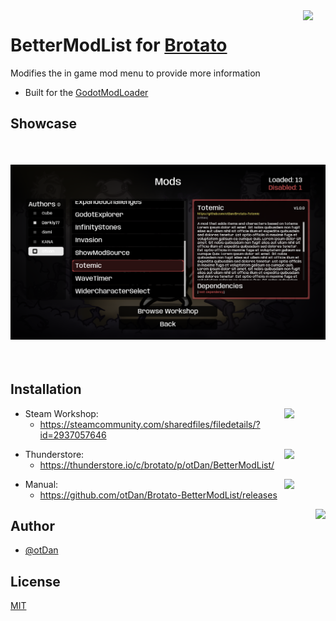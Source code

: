 <img align="right" src="https://github.com/otDan/Brotato-BetterModList/blob/master/.publish/icon-full.png?raw=true" height="160" hspace="20"/>

# BetterModList for [Brotato](https://store.steampowered.com/app/1942280/Brotato/)

Modifies the in game mod menu to provide more information
- Built for the [GodotModLoader](https://github.com/GodotModding/godot-mod-loader)

## Showcase
<p align="center"> 
    <img src="https://github.com/otDan/Brotato-BetterModList/blob/master/.publish/showcase.png?raw=true" height="350" style="object-fit:scale-down;"/>
</p>

## Installation

<a href="https://steamcommunity.com/sharedfiles/filedetails/?id=2937057646">
    <img align="right" src="https://badgen.net/https/git-hub-badge-data.npkn.net/thunderstore-downloads-request/GameSaver?icon=https://gcdn.thunderstore.io/static/ts/thunderstore-logomark-white.svg" hspace="50"/>
</a>

- Steam Workshop: 
  - https://steamcommunity.com/sharedfiles/filedetails/?id=2937057646 

<a href="https://thunderstore.io/c/brotato/p/otDan/BetterModList/">
    <img align="right" src="https://badgen.net/https://ostaszewski29.npkn.net/brotato-thunderstore-badge-data/BetterModList?icon=https://gcdn.thunderstore.io/static/ts/thunderstore-logomark-white.svg" hspace="50"/>
</a>

- Thunderstore: 
  - https://thunderstore.io/c/brotato/p/otDan/BetterModList/

<a href="https://github.com/otDan/Brotato-BetterModList/releases">
    <img align="right" src="https://badgen.net/github/assets-dl/otDan/Brotato-BetterModList?icon=git&color=blue" hspace="50"/>
</a> 

- Manual: 
  - https://github.com/otDan/Brotato-BetterModList/releases

<p align="left"> 
    <a href="https://www.paypal.com/paypalme/otdan">
        <img align="right" src="https://raw.githubusercontent.com/aha999/DonateButtons/master/Paypal.png" height="65"/>
    </a>
</p>

## Author
- [@otDan](https://www.github.com/otdan)

## License
[MIT](https://choosealicense.com/licenses/mit/)

